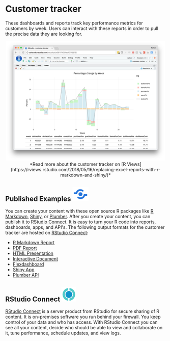 # Customer tracker

These dashboards and reports track key performance metrics for customers by week. Users can interact with these reports in order to pull the precise data they are looking for.

<center><img src="img/tracker-rmd.png" width="500"/></center>

<center>*Read more about the customer tracker on [R Views](https://rviews.rstudio.com/2018/05/16/replacing-excel-reports-with-r-markdown-and-shiny/)*</center>

## Published Examples <img src="img/publish.png" width="50"/>

You can create your content with these open source R packages like [R Markdown](https://rmarkdown.rstudio.com/), [Shiny](http://shiny.rstudio.com/), or [Plumber](https://www.rplumber.io/). After you create your content, you can publish it to [RStudio Connect](https://beta.rstudioconnect.com/connect/). It is easy to turn your R code into reports, dashboards, apps, and API's. The following output formats for the customer tracker are hosted on [RStudio Connect](https://beta.rstudioconnect.com/connect/):

* [R Markdown Report](http://colorado.rstudio.com/rsc/tracker-report/tracker-report.html)
* [PDF Report](http://colorado.rstudio.com:3939/content/1109/tracker-pdf.pdf)
* [HTML Presentation](http://colorado.rstudio.com:3939/content/1110/tracker-ioslides.html)
* [Interactive Document](http://colorado.rstudio.com:3939/content/1121/)
* [Flexdashboard](http://colorado.rstudio.com:3939/content/1094/)
* [Shiny App](http://colorado.rstudio.com:3939/content/1120/)
* [Plumber API](http://colorado.rstudio.com:3939/content/1117/)

## RStudio Connect <img src="img/rsc-logo.png" width="45"/>

[RStudio Connect](https://beta.rstudioconnect.com/connect/) is a server product from RStudio for secure sharing of R content. It is on-premises software you run behind your firewall. You keep control of your data and who has access. With RStudio Connect you can see all your content, decide who should be able to view and collaborate on it, tune performance, schedule updates, and view logs.

